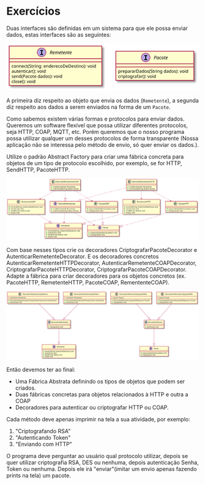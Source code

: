 # Exercícios

Duas interfaces são definidas em um sistema para que ele possa enviar dados, estas interfaces
são as seguintes:

<!---

```plantuml
@startuml BaseTypes
interface Remetente {
    connect(String: enderecoDeDestino): void
    autenticar(): void
    send(Pacote dados): void
    close(): void 
}
interface Pacote {
    prepararDados(String dados): void
    criptografar(): void
}
@enduml
```

--->

![](BaseTypes.svg)

A primeira diz respeito ao objeto que envia os dados (`Remetente`), a segunda diz respeito aos dados a serem enviados
na forma de um `Pacote`.

Como sabemos existem várias formas e protocolos para enviar dados. Queremos um
software flexível que possa utilizar diferentes protocolos, seja HTTP, COAP, MQTT, 
etc. Porém queremos que o nosso programa possa utilizar qualquer um desses 
protocolos de forma transparente (Nossa aplicação não se interessa pelo método
de envio, só quer enviar os dados.).

Utilize o padrão Abstract Factory para criar uma fábrica concreta para objetos
de um tipo de protocolo escolhido, por exemplo, se for HTTP, SendHTTP, PacoteHTTP.

<!---

```plantuml

@startuml AbstractFactory

interface FabricaDeRemetentes {
    +criarRemetente(): Remetente
    +criarPacote(String dados): Pacote
}

class FabricaDeRemetentesHTTP {
    +criarRemetente(): Remetente
    +criarPacote(String dados): Pacote
}

class FabricaDeRemetentesCOAP {
    +criarRemetente(): Remetente
    +criarPacote(String dados): Pacote
}

interface Remetente {
    +connect(String: enderecoDeDestino): void
    +autenticar(): void
    +send(Pacote dados): void
    +close(): void 
}

class RemetenteHTTP {
    +connect(String: enderecoDeDestino): void
    +autenticar(): void
    +send(Pacote dados): void
    +close(): void 
}

class RemetenteCOAP {
    +connect(String: enderecoDeDestino): void
    +autenticar(): void
    +send(Pacote dados): void
    +close(): void 
}

interface Pacote {
    +prepararDados(String dados): void
    +criptografar(): void
}

class PacoteHTTP {
    +prepararDados(String dados): void
    +criptografar(): void
}

class PacoteCOAP {
    +prepararDados(String dados): void
    +criptografar(): void
}

FabricaDeRemetentes ..> Remetente
FabricaDeRemetentes ..> Pacote
FabricaDeRemetentesHTTP ..|> FabricaDeRemetentes
FabricaDeRemetentesCOAP ..|> FabricaDeRemetentes
PacoteHTTP ..|> Pacote
PacoteCOAP ..|> Pacote
RemetenteHTTP ..|> Remetente
RemetenteCOAP ..|> Remetente
FabricaDeRemetentesCOAP ..> PacoteCOAP
FabricaDeRemetentesCOAP ..> RemetenteCOAP
FabricaDeRemetentesHTTP ..> PacoteHTTP
FabricaDeRemetentesHTTP ..> RemetenteHTTP


@enduml
```

--->

![](AbstractFactory.svg)

Com base nesses tipos crie os decoradores CriptografarPacoteDecorator e 
AutenticarRemetenteDecorator. E os decoradores concretos AutenticarRemetenteHTTPDecorator,
AutenticarRemetenteCOAPDecorator, CriptografarPacoteHTTPDecorator, 
CriptografarPacoteCOAPDecorator. Adapte a fábrica para criar decoradores para os
objetos concretos (ex. PacoteHTTP, RemetenteHTTP, PacoteCOAP, RemententeCOAP).


<!---

```plantuml 
@startuml Decorators
interface Remetente {
    +connect(String: enderecoDeDestino): void
    +autenticar(): void
    +send(Pacote dados): void
    +close(): void 
}

interface Pacote {
    +prepararDados(String dados): void
    +criptografar(): void
}

abstract class DecoradorDePacote {
    +autenticar(): void
}

abstract class DecoradorDeRemetente {
    +criptografar(): void
}

class DecoradorDePacoteCriptografiaRSA {
    -pacote: Pacote
    +DecoradorDePacoteCriptografiaRSA(pacote: Pacote)
    +criptografar(): void
}

class DecoradorDePacoteCriptografiaDES {
    -pacote: Pacote
    +DecoradorDePacoteCriptografiaDES(pacote: Pacote)
    +criptografar(): void
}

class DecoradorDeAutenticaçãoSenha {
    -remetente: Remetente
    +DecoradorDeAutenticaçãoCriptografiaSenha(remente: Remetente)
    +autenticar(): void
}

class DecoradorDeAutenticaçãoToken {
    -remetente: Remetente
    +DecoradorDeAutenticaçãoToken(remente: Remetente)
    +autenticar(): void
}


DecoradorDePacote ---^ Pacote
DecoradorDeRemetente ---^ Remetente
DecoradorDePacoteCriptografiaRSA ---^ DecoradorDePacote
DecoradorDePacoteCriptografiaDES ---^ DecoradorDePacote
DecoradorDeAutenticaçãoSenha ---^ DecoradorDeRemetente
DecoradorDeAutenticaçãoToken ---^ DecoradorDeRemetente

@enduml
```

--->

![](Decorators.svg)

Então devemos ter ao final:

- Uma Fábrica Abstrata definindo os tipos de objetos que podem ser criados.
- Duas fábricas concretas para objetos relacionados à HTTP e outra a COAP
- Decoradores para autenticar ou criptografar HTTP ou COAP.

Cada método deve apenas imprimir na tela a sua atividade, por exemplo:
1. "Criptografando RSA"
2. "Autenticando Token"
3. "Enviando com HTTP"

O programa deve perguntar ao usuário qual protocolo utilizar, depois
se quer utilizar criptografia RSA, DES ou nenhuma, depois autenticação
Senha, Token ou nenhuma. Depois ele irá "enviar"(imitar um envio apenas 
fazendo prints na tela) um pacote.

